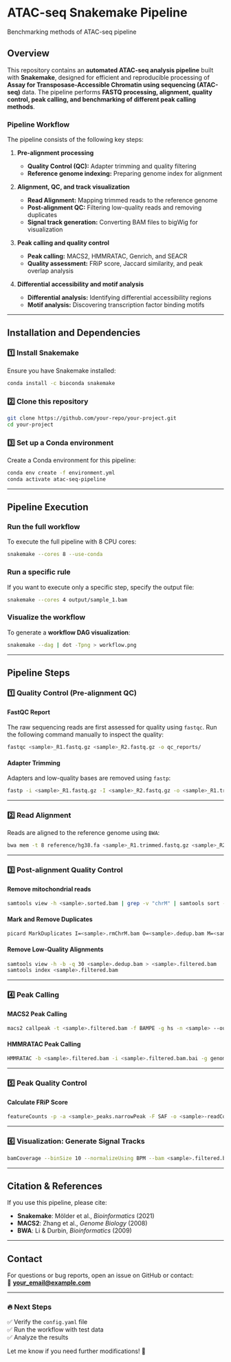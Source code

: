 # **ATAC-seq Snakemake Pipeline**
Benchmarking methods of ATAC-seq pipeline

## **Overview**
This repository contains an **automated ATAC-seq analysis pipeline** built with **Snakemake**, designed for efficient and reproducible processing of **Assay for Transposase-Accessible Chromatin using sequencing (ATAC-seq)** data. The pipeline performs **FASTQ processing, alignment, quality control, peak calling, and benchmarking of different peak calling methods**.

### **Pipeline Workflow**
The pipeline consists of the following key steps:

1. **Pre-alignment processing**
   - **Quality Control (QC):** Adapter trimming and quality filtering
   - **Reference genome indexing:** Preparing genome index for alignment

2. **Alignment, QC, and track visualization**
   - **Read Alignment:** Mapping trimmed reads to the reference genome
   - **Post-alignment QC:** Filtering low-quality reads and removing duplicates
   - **Signal track generation:** Converting BAM files to bigWig for visualization

3. **Peak calling and quality control**
   - **Peak calling:** MACS2, HMMRATAC, Genrich, and SEACR
   - **Quality assessment:** FRiP score, Jaccard similarity, and peak overlap analysis

4. **Differential accessibility and motif analysis**
   - **Differential analysis:** Identifying differential accessibility regions
   - **Motif analysis:** Discovering transcription factor binding motifs

---

## **Installation and Dependencies**
### **1️⃣ Install Snakemake**
Ensure you have Snakemake installed:
```bash
conda install -c bioconda snakemake
```

### **2️⃣ Clone this repository**
```bash
git clone https://github.com/your-repo/your-project.git
cd your-project
```

### **3️⃣ Set up a Conda environment**
Create a Conda environment for this pipeline:
```bash
conda env create -f environment.yml
conda activate atac-seq-pipeline
```

---

## **Pipeline Execution**
### **Run the full workflow**
To execute the full pipeline with 8 CPU cores:
```bash
snakemake --cores 8 --use-conda
```

### **Run a specific rule**
If you want to execute only a specific step, specify the output file:
```bash
snakemake --cores 4 output/sample_1.bam
```

### **Visualize the workflow**
To generate a **workflow DAG visualization**:
```bash
snakemake --dag | dot -Tpng > workflow.png
```

---

## **Pipeline Steps**

### **1️⃣ Quality Control (Pre-alignment QC)**
#### FastQC Report
The raw sequencing reads are first assessed for quality using `fastqc`. Run the following command manually to inspect the quality:
```bash
fastqc <sample>_R1.fastq.gz <sample>_R2.fastq.gz -o qc_reports/
```

#### Adapter Trimming
Adapters and low-quality bases are removed using `fastp`:
```bash
fastp -i <sample>_R1.fastq.gz -I <sample>_R2.fastq.gz -o <sample>_R1.trimmed.fastq.gz -O <sample>_R2.trimmed.fastq.gz --detect_adapter_for_pe -j <sample>.fastp.json -h <sample>.fastp.html
```

---

### **2️⃣ Read Alignment**
Reads are aligned to the reference genome using `BWA`:
```bash
bwa mem -t 8 reference/hg38.fa <sample>_R1.trimmed.fastq.gz <sample>_R2.trimmed.fastq.gz | samtools sort -o <sample>.sorted.bam
```

---

### **3️⃣ Post-alignment Quality Control**
#### Remove mitochondrial reads
```bash
samtools view -h <sample>.sorted.bam | grep -v "chrM" | samtools sort -o <sample>.rmChrM.bam
```

#### Mark and Remove Duplicates
```bash
picard MarkDuplicates I=<sample>.rmChrM.bam O=<sample>.dedup.bam M=<sample>.dup.metrics REMOVE_DUPLICATES=true
```

#### Remove Low-Quality Alignments
```bash
samtools view -h -b -q 30 <sample>.dedup.bam > <sample>.filtered.bam
samtools index <sample>.filtered.bam
```

---

### **4️⃣ Peak Calling**
#### MACS2 Peak Calling
```bash
macs2 callpeak -t <sample>.filtered.bam -f BAMPE -g hs -n <sample> --outdir peaks/
```

#### HMMRATAC Peak Calling
```bash
HMMRATAC -b <sample>.filtered.bam -i <sample>.filtered.bam.bai -g genome.info -o <sample>
```

---

### **5️⃣ Peak Quality Control**
#### Calculate FRiP Score
```bash
featureCounts -p -a <sample>_peaks.narrowPeak -F SAF -o <sample>-readCountInPeaks.txt <sample>.filtered.bam
```

---

### **6️⃣ Visualization: Generate Signal Tracks**
```bash
bamCoverage --binSize 10 --normalizeUsing BPM --bam <sample>.filtered.bam -o <sample>_coverage.bw
```

---

## **Citation & References**
If you use this pipeline, please cite:
- **Snakemake**: Mölder et al., *Bioinformatics* (2021)
- **MACS2**: Zhang et al., *Genome Biology* (2008)
- **BWA**: Li & Durbin, *Bioinformatics* (2009)

---

## **Contact**
For questions or bug reports, open an issue on GitHub or contact:  
📧 **your_email@example.com**

---

### 🔥 **Next Steps**
✅ Verify the `config.yaml` file  
✅ Run the workflow with test data  
✅ Analyze the results  

Let me know if you need further modifications! 🚀
